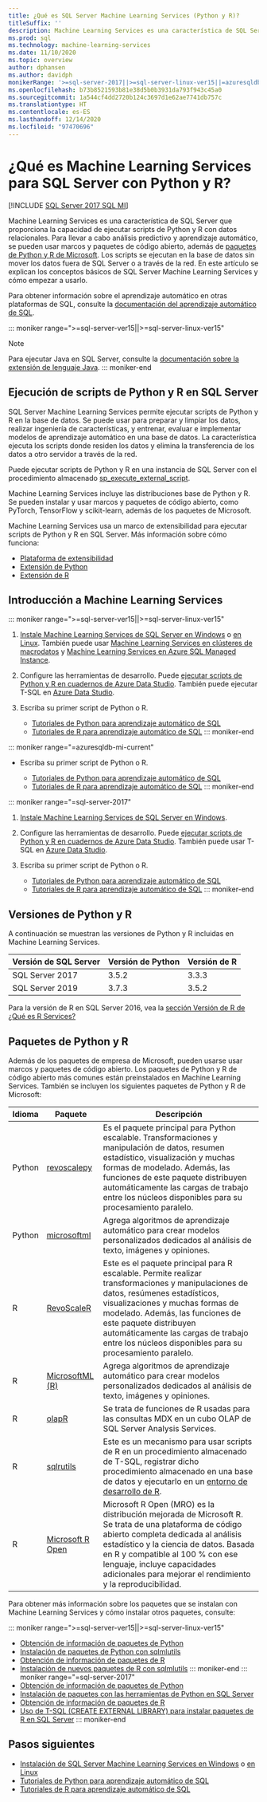 ```yaml
---
title: ¿Qué es SQL Server Machine Learning Services (Python y R)?
titleSuffix: ''
description: Machine Learning Services es una característica de SQL Server que proporciona la capacidad de ejecutar scripts de Python y R con datos relacionales. Para llevar a cabo análisis predictivo y aprendizaje automático, se pueden usar marcos y paquetes de código abierto, además de paquetes de Python y R de Microsoft. Los scripts se ejecutan en la base de datos sin mover los datos fuera de SQL Server o a través de la red. En este artículo se explican los conceptos básicos de SQL Server Machine Learning Services y cómo empezar a usarlo.
ms.prod: sql
ms.technology: machine-learning-services
ms.date: 11/10/2020
ms.topic: overview
author: dphansen
ms.author: davidph
monikerRange: '>=sql-server-2017||>=sql-server-linux-ver15||=azuresqldb-mi-current'
ms.openlocfilehash: b73b8521593b81e38d5b0b3931da793f943c45a0
ms.sourcegitcommit: 1a544cf4dd2720b124c3697d1e62ae7741db757c
ms.translationtype: HT
ms.contentlocale: es-ES
ms.lasthandoff: 12/14/2020
ms.locfileid: "97470696"
---
```

# <a name="what-is-sql-server-machine-learning-services-with-python-and-r"></a>¿Qué es Machine Learning Services para SQL Server con Python y R?
[!INCLUDE [SQL Server 2017 SQL MI](../includes/applies-to-version/sqlserver2017-asdbmi.md)]

Machine Learning Services es una característica de SQL Server que proporciona la capacidad de ejecutar scripts de Python y R con datos relacionales. Para llevar a cabo análisis predictivo y aprendizaje automático, se pueden usar marcos y paquetes de código abierto, además de [paquetes de Python y R de Microsoft](#packages). Los scripts se ejecutan en la base de datos sin mover los datos fuera de SQL Server o a través de la red. En este artículo se explican los conceptos básicos de SQL Server Machine Learning Services y cómo empezar a usarlo.

Para obtener información sobre el aprendizaje automático en otras plataformas de SQL, consulte la [documentación del aprendizaje automático de SQL](index.yml).

::: moniker range=">=sql-server-ver15||>=sql-server-linux-ver15"
> [!NOTE]
> Para ejecutar Java en SQL Server, consulte la [documentación sobre la extensión de lenguaje Java](../language-extensions/java-overview.md).
::: moniker-end

## <a name="execute-python-and-r-scripts-in-sql-server"></a>Ejecución de scripts de Python y R en SQL Server

SQL Server Machine Learning Services permite ejecutar scripts de Python y R en la base de datos. Se puede usar para preparar y limpiar los datos, realizar ingeniería de características, y entrenar, evaluar e implementar modelos de aprendizaje automático en una base de datos. La característica ejecuta los scripts donde residen los datos y elimina la transferencia de los datos a otro servidor a través de la red.

Puede ejecutar scripts de Python y R en una instancia de SQL Server con el procedimiento almacenado [sp_execute_external_script](../relational-databases/system-stored-procedures/sp-execute-external-script-transact-sql.md).

Machine Learning Services incluye las distribuciones base de Python y R. Se pueden instalar y usar marcos y paquetes de código abierto, como PyTorch, TensorFlow y scikit-learn, además de los paquetes de Microsoft.

Machine Learning Services usa un marco de extensibilidad para ejecutar scripts de Python y R en SQL Server. Más información sobre cómo funciona:

+ [Plataforma de extensibilidad](concepts/extensibility-framework.md)
+ [Extensión de Python](concepts/extension-python.md)
+ [Extensión de R](concepts/extension-r.md)

## <a name="get-started-with-machine-learning-services"></a>Introducción a Machine Learning Services

::: moniker range=">=sql-server-ver15||>=sql-server-linux-ver15"
1. [Instale Machine Learning Services de SQL Server en Windows](install/sql-machine-learning-services-windows-install.md) o [en Linux](../linux/sql-server-linux-setup-machine-learning.md?toc=/sql/machine-learning/toc.json). También puede usar [Machine Learning Services en clústeres de macrodatos](../big-data-cluster/machine-learning-services.md) y [Machine Learning Services en Azure SQL Managed Instance](/azure/azure-sql/managed-instance/machine-learning-services-overview).

1. Configure las herramientas de desarrollo. Puede [ejecutar scripts de Python y R en cuadernos de Azure Data Studio](install/sql-machine-learning-azure-data-studio.md). También puede ejecutar T-SQL en [Azure Data Studio](../azure-data-studio/what-is.md).

1. Escriba su primer script de Python o R.

   + [Tutoriales de Python para aprendizaje automático de SQL](tutorials/python-tutorials.md)
   + [Tutoriales de R para aprendizaje automático de SQL](tutorials/r-tutorials.md)
::: moniker-end

::: moniker range="=azuresqldb-mi-current"
+ Escriba su primer script de Python o R.

   + [Tutoriales de Python para aprendizaje automático de SQL](tutorials/python-tutorials.md)
   + [Tutoriales de R para aprendizaje automático de SQL](tutorials/r-tutorials.md)
::: moniker-end

::: moniker range="=sql-server-2017"
1. [Instale Machine Learning Services de SQL Server en Windows](install/sql-machine-learning-services-windows-install.md).

1. Configure las herramientas de desarrollo. Puede [ejecutar scripts de Python y R en cuadernos de Azure Data Studio](install/sql-machine-learning-azure-data-studio.md). También puede usar T-SQL en [Azure Data Studio](../azure-data-studio/what-is.md).

1. Escriba su primer script de Python o R.

   + [Tutoriales de Python para aprendizaje automático de SQL](tutorials/python-tutorials.md)
   + [Tutoriales de R para aprendizaje automático de SQL](tutorials/r-tutorials.md)
::: moniker-end

<a name="versions"></a>

## <a name="python-and-r-versions"></a>Versiones de Python y R

A continuación se muestran las versiones de Python y R incluidas en Machine Learning Services.

| Versión de SQL Server | Versión de Python | Versión de R |
|-|-|-|
| SQL Server 2017 | 3.5.2 | 3.3.3 |
| SQL Server 2019 | 3.7.3 | 3.5.2 |

Para la versión de R en SQL Server 2016, vea la [sección Versión de R de ¿Qué es R Services?](r/sql-server-r-services.md?view=sql-server-2016&preserve-view=true#version)

<a name="packages"></a>

## <a name="python-and-r-packages"></a>Paquetes de Python y R

Además de los paquetes de empresa de Microsoft, pueden usarse usar marcos y paquetes de código abierto. Los paquetes de Python y R de código abierto más comunes están preinstalados en Machine Learning Services. También se incluyen los siguientes paquetes de Python y R de Microsoft:

| Idioma | Paquete | Descripción |
|-|-|-|
| Python | [revoscalepy](python/ref-py-revoscalepy.md) | Es el paquete principal para Python escalable. Transformaciones y manipulación de datos, resumen estadístico, visualización y muchas formas de modelado. Además, las funciones de este paquete distribuyen automáticamente las cargas de trabajo entre los núcleos disponibles para su procesamiento paralelo. |
| Python | [microsoftml](python/ref-py-microsoftml.md) | Agrega algoritmos de aprendizaje automático para crear modelos personalizados dedicados al análisis de texto, imágenes y opiniones. | 
| R | [RevoScaleR](r/ref-r-revoscaler.md) | Este es el paquete principal para R escalable. Permite realizar transformaciones y manipulaciones de datos, resúmenes estadísticos, visualizaciones y muchas formas de modelado. Además, las funciones de este paquete distribuyen automáticamente las cargas de trabajo entre los núcleos disponibles para su procesamiento paralelo. |
| R | [MicrosoftML (R)](r/ref-r-microsoftml.md) | Agrega algoritmos de aprendizaje automático para crear modelos personalizados dedicados al análisis de texto, imágenes y opiniones. |
| R | [olapR](r/ref-r-olapr.md) | Se trata de funciones de R usadas para las consultas MDX en un cubo OLAP de SQL Server Analysis Services. |
| R | [sqlrutils](r/ref-r-sqlrutils.md) | Este es un mecanismo para usar scripts de R en un procedimiento almacenado de T-SQL, registrar dicho procedimiento almacenado en una base de datos y ejecutarlo en un [entorno de desarrollo de R](r/set-up-a-data-science-client.md). |
| R | [Microsoft R Open](https://mran.microsoft.com/rro) | Microsoft R Open (MRO) es la distribución mejorada de Microsoft R. Se trata de una plataforma de código abierto completa dedicada al análisis estadístico y la ciencia de datos. Basada en R y compatible al 100 % con ese lenguaje, incluye capacidades adicionales para mejorar el rendimiento y la reproducibilidad. |

Para obtener más información sobre los paquetes que se instalan con Machine Learning Services y cómo instalar otros paquetes, consulte:

::: moniker range=">=sql-server-ver15||>=sql-server-linux-ver15"
+ [Obtención de información de paquetes de Python](package-management/python-package-information.md)
+ [Instalación de paquetes de Python con sqlmlutils](package-management/install-additional-python-packages-on-sql-server.md)
+ [Obtención de información de paquetes de R](package-management/r-package-information.md)
+ [Instalación de nuevos paquetes de R con sqlmlutils](package-management/install-additional-r-packages-on-sql-server.md)
::: moniker-end
::: moniker range="=sql-server-2017"
+ [Obtención de información de paquetes de Python](package-management/python-package-information.md)
+ [Instalación de paquetes con las herramientas de Python en SQL Server](package-management/install-python-packages-standard-tools.md)
+ [Obtención de información de paquetes de R](package-management/r-package-information.md)
+ [Uso de T-SQL (CREATE EXTERNAL LIBRARY) para instalar paquetes de R en SQL Server](package-management/install-r-packages-with-tsql.md)
::: moniker-end

## <a name="next-steps"></a>Pasos siguientes

+ [Instalación de SQL Server Machine Learning Services en Windows](install/sql-machine-learning-services-windows-install.md) o [en Linux](../linux/sql-server-linux-setup-machine-learning.md?toc=/sql/machine-learning/toc.json)
+ [Tutoriales de Python para aprendizaje automático de SQL](tutorials/python-tutorials.md)
+ [Tutoriales de R para aprendizaje automático de SQL](tutorials/r-tutorials.md)
